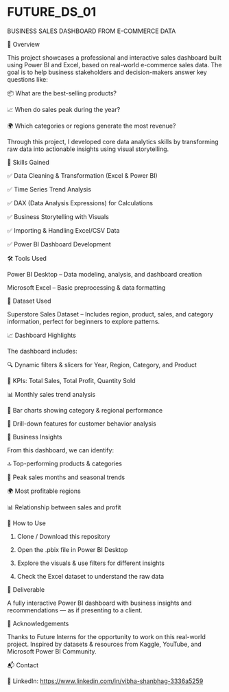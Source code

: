 # FUTURE_DS_01
BUSINESS SALES DASHBOARD FROM E-COMMERCE DATA 

📝 Overview

This project showcases a professional and interactive sales dashboard built using Power BI and Excel, based on real-world e-commerce sales data.
The goal is to help business stakeholders and decision-makers answer key questions like:

📦 What are the best-selling products?

📈 When do sales peak during the year?

🌍 Which categories or regions generate the most revenue?


Through this project, I developed core data analytics skills by transforming raw data into actionable insights using visual storytelling.



🧠 Skills Gained

✅ Data Cleaning & Transformation (Excel & Power BI)

✅ Time Series Trend Analysis

✅ DAX (Data Analysis Expressions) for Calculations

✅ Business Storytelling with Visuals

✅ Importing & Handling Excel/CSV Data

✅ Power BI Dashboard Development



🛠 Tools Used

Power BI Desktop – Data modeling, analysis, and dashboard creation

Microsoft Excel – Basic preprocessing & data formatting




📂 Dataset Used

Superstore Sales Dataset – Includes region, product, sales, and category information, perfect for beginners to explore patterns.



📈 Dashboard Highlights

The dashboard includes:

🔍 Dynamic filters & slicers for Year, Region, Category, and Product

📌 KPIs: Total Sales, Total Profit, Quantity Sold

📊 Monthly sales trend analysis

📍 Bar charts showing category & regional performance

🎯 Drill-down features for customer behavior analysis




🎯 Business Insights

From this dashboard, we can identify:

🔝 Top-performing products & categories

📅 Peak sales months and seasonal trends

🌍 Most profitable regions

📊 Relationship between sales and profit



🚀 How to Use

1. Clone / Download this repository


2. Open the .pbix file in Power BI Desktop


3. Explore the visuals & use filters for different insights


4. Check the Excel dataset to understand the raw data





📌 Deliverable

A fully interactive Power BI dashboard with business insights and recommendations — as if presenting to a client.



🙌 Acknowledgements

Thanks to Future Interns for the opportunity to work on this real-world project.
Inspired by datasets & resources from Kaggle, YouTube, and Microsoft Power BI Community.


📬 Contact

💼 LinkedIn: 
https://www.linkedin.com/in/vibha-shanbhag-3336a5259
